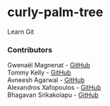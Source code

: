 # curly-palm-tree

Learn Git

### Contributors

Gwenaël Magnenat - [GitHub](https://github.com/gmagnenat) <br/>
Tommy Kelly - [GitHub](https://github.com/TommmyKelly) <br/>
Avneesh Agarwal - [GitHub](https://github.com/avneesh0612)<br />
Alexandros Xafopoulos - [GitHub](https://github.com/lxndroc) <br />
Bhagavan Srikakolapu - [GitHub](https://github.com/lxndroc) <br />

